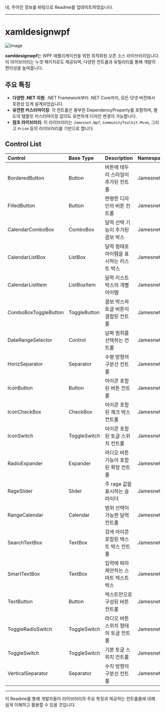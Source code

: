 네, 주어진 정보를 바탕으로 Readme를 업데이트하였습니다.

---

# xamldesignwpf

![image](https://github.com/jamesnet214/xamldesignwpf/assets/54387261/d03074ca-4fd3-4566-9e09-dc4888758af3)

**xamldesignwpf**는 WPF 애플리케이션을 위한 최적화된 오픈 소스 라이브러리입니다. 이 라이브러리는 누겟 패키지로도 제공되며, 다양한 컨트롤과 유틸리티를 통해 개발의 편리성을 높여줍니다.

## 주요 특징

- **다양한 .NET 지원**: .NET Framework부터 .NET Core까지, 모든 닷넷 버전에서 호환성 있게 설계되었습니다.
- **유연한 커스터마이징**: 각 컨트롤은 풍부한 DependencyProperty를 포함하며, 별도의 템플릿 커스터마이징 없이도 유연하게 디자인 변경이 가능합니다.
- **참조 라이브러리**: 이 라이브러리는 `Jamesnet.Wpf`, `CommunityToolkit.Mvvm`, 그리고 `Prism` 등의 라이브러리를 기반으로 합니다.

## Control List

| Control               | Base Type       | Description                                 | Namespace              |
|:----------------------|:----------------|:--------------------------------------------|:-----------------------|
| BorderedButton        | Button          | 버튼에 테두리 스타일이 추가된 컨트롤        | Jamesnet.Wpf.Component |
| FilledButton          | Button          | 편평한 디자인의 버튼 컨트롤                 | Jamesnet.Wpf.Component |
| CalendarComboBox      | ComboBox        | 달력 선택 기능이 추가된 콤보 박스           | Jamesnet.Wpf.Component |
| CalendarListBox       | ListBox         | 달력 형태로 아이템을 표시하는 리스트 박스   | Jamesnet.Wpf.Component |
| CalendarListItem      | ListBoxItem     | 달력 리스트 박스의 개별 아이템             | Jamesnet.Wpf.Component |
| ComboBoxToggleButton  | ToggleButton    | 콤보 박스와 토글 버튼이 결합된 컨트롤       | Jamesnet.Wpf.Component |
| DateRangeSelector     | Control         | 날짜 범위를 선택하는 컨트롤                 | Jamesnet.Wpf.Component |
| HorizSeparator        | Separator       | 수평 방향의 구분선 컨트롤                   | Jamesnet.Wpf.Component |
| IconButton            | Button          | 아이콘 포함된 버튼 컨트롤                   | Jamesnet.Wpf.Component |
| IconCheckBox          | CheckBox        | 아이콘 포함된 체크 박스 컨트롤              | Jamesnet.Wpf.Component |
| IconSwitch            | ToggleSwitch    | 아이콘 포함된 토글 스위치 컨트롤            | Jamesnet.Wpf.Component |
| RadioExpander         | Expander        | 라디오 버튼 기능이 포함된 확장 컨트롤      | Jamesnet.Wpf.Component |
| RageSlider            | Slider          | 주 rage 값을 표시하는 슬라이더             | Jamesnet.Wpf.Component |
| RangeCalendar         | Calendar        | 범위 선택이 가능한 달력 컨트롤              | Jamesnet.Wpf.Component |
| SearchTextBox         | TextBox         | 검색 아이콘 포함된 텍스트 박스 컨트롤       | Jamesnet.Wpf.Component |
| SmartTextBox          | TextBox         | 입력에 따라 제안하는 스마트 텍스트 박스     | Jamesnet.Wpf.Component |
| TextButton            | Button          | 텍스트만으로 구성된 버튼 컨트롤            | Jamesnet.Wpf.Component |
| ToggleRadioSwitch     | ToggleSwitch    | 라디오 버튼 스위치 형태의 토글 컨트롤       | Jamesnet.Wpf.Component |
| ToggleSwitch          | ToggleSwitch    | 기본 토글 스위치 컨트롤                     | Jamesnet.Wpf.Component |
| VerticalSeparator     | Separator       | 수직 방향의 구분선 컨트롤                   | Jamesnet.Wpf.Component |


---

이 Readme를 통해 개발자들이 라이브러리의 주요 특징과 제공하는 컨트롤들에 대해 쉽게 이해하고 활용할 수 있을 것입니다.

